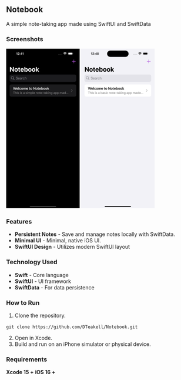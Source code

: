 ## Notebook
A simple note-taking app made using SwiftUI and SwiftData

### Screenshots
<img src= "./Screenshots/Notebook-Dark-Home.png" alt= "App Screenshot" width="200"> <img src= "./Screenshots/Notebook-Light-Home.png" alt="App Screenshot" width="200"> 
### Features
- **Persistent Notes** - Save and manage notes locally with SwiftData.
- **Minimal UI** - Minimal, native iOS UI.
- **SwiftUI Design** - Utilizes modern SwiftUI layout

### Technology Used
- **Swift** - Core language
- **SwiftUI** - UI framework
- **SwiftData** - For data persistence

### How to Run
1. Clone the repository.
```
git clone https://github.com/DTeakell/Notebook.git
```
2. Open in Xcode.
3. Build and run on an iPhone simulator or physical device.

### Requirements
**Xcode 15 +**
**iOS 16 +**
